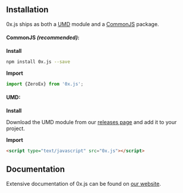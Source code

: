 ## Installation

0x.js ships as both a [UMD](https://github.com/umdjs/umd) module and a [CommonJS](https://en.wikipedia.org/wiki/CommonJS) package.

#### CommonJS *(recommended)*:

**Install**

```bash
npm install 0x.js --save
```

**Import**

```javascript
import {ZeroEx} from '0x.js';
```

#### UMD:

**Install**

Download the UMD module from our [releases page](https://github.com/0xProject/0x.js/releases) and add it to your project.

**Import**

```html
<script type="text/javascript" src="0x.js"></script>
```

## Documentation

Extensive documentation of 0x.js can be found on [our website][docs-url].

[website-url]: https://0xproject.com/
[whitepaper-url]: https://0xproject.com/pdfs/0x_white_paper.pdf
[docs-url]: https://0xproject.com/docs/0xjs
